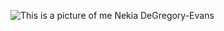 ![This is a picture of me Nekia DeGregory-Evans](https://user-images.githubusercontent.com/60001861/168673430-877040e1-ad34-463c-b474-1a2ff2cf80ef.jpg)
